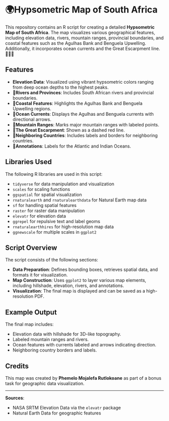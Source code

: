 # 🌍Hypsometric Map of South Africa

This repository contains an R script for creating a detailed **Hypsometric Map of South Africa**. The map visualizes various geographical features, including elevation data, rivers, mountain ranges, provincial boundaries, and coastal features such as the Agulhas Bank and Benguela Upwelling. Additionally, it incorporates ocean currents and the Great Escarpment line. 🧑‍💻👾

## Features
- **Elevation Data**: Visualized using vibrant hypsometric colors ranging from deep ocean depths to the highest peaks.
- 🔵**Rivers and Provinces**: Includes South African rivers and provincial boundaries.
- 🌊**Coastal Features**: Highlights the Agulhas Bank and Benguela Upwelling regions.
- 🌊**Ocean Currents**: Displays the Agulhas and Benguela currents with directional arrows.
- 🗻**Mountain Ranges**: Marks major mountain ranges with labeled points.
- 🗻**The Great Escarpment**: Shown as a dashed red line.
- 📍**Neighboring Countries**: Includes labels and borders for neighboring countries.
- 📍**Annotations**: Labels for the Atlantic and Indian Oceans.

## Libraries Used
The following R libraries are used in this script:
- `tidyverse` for data manipulation and visualization
- `scales` for scaling functions
- `ggspatial` for spatial visualization
- `rnaturalearth` and `rnaturalearthdata` for Natural Earth map data
- `sf` for handling spatial features
- `raster` for raster data manipulation
- `elevatr` for elevation data
- `ggrepel` for repulsive text and label geoms
- `rnaturalearthhires` for high-resolution map data
- `ggnewscale` for multiple scales in `ggplot2`

## Script Overview
The script consists of the following sections:
- **Data Preparation**: Defines bounding boxes, retrieves spatial data, and formats it for visualization.
- **Map Construction**: Uses `ggplot2` to layer various map elements, including hillshade, elevation, rivers, and annotations.
- **Visualization**: The final map is displayed and can be saved as a high-resolution PDF.

## Example Output
The final map includes:
- Elevation data with hillshade for 3D-like topography.
- Labeled mountain ranges and rivers.
- Ocean features with currents labeled and arrows indicating direction.
- Neighboring country borders and labels.

## Credits
This map was created by **Phemelo Mojalefa Rutlokoane** as part of a bonus task for geographic data visualization.

---
**Sources**:
- NASA SRTM Elevation Data via the `elevatr` package
- Natural Earth Data for geographic features
